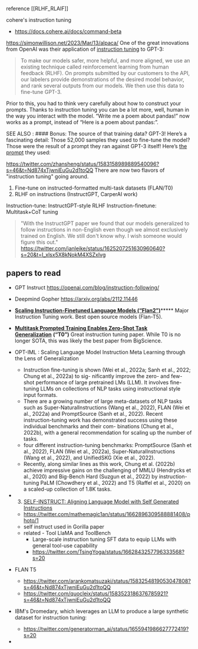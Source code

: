 reference [[RLHF_RLAIF]]

cohere's instruction tuning
- https://docs.cohere.ai/docs/command-beta

https://simonwillison.net/2023/Mar/13/alpaca/
One of the great innovations from OpenAI was their application of [instruction tuning](https://openai.com/research/instruction-following) to GPT-3:

> To make our models safer, more helpful, and more aligned, we use an existing technique called reinforcement learning from human feedback (RLHF). On prompts submitted by our customers to the API, our labelers provide demonstrations of the desired model behavior, and rank several outputs from our models. We then use this data to fine-tune GPT-3.

Prior to this, you had to think very carefully about how to construct your prompts. Thanks to instruction tuning you can be a lot more, well, human in the way you interact with the model. “Write me a poem about pandas!” now works as a prompt, instead of “Here is a poem about pandas:”.

SEE ALSO : #### Bonus: The source of that training data? GPT-3! Here’s a fascinating detail: Those 52,000 samples they used to fine-tune the model? Those were the result of a prompt they ran against GPT-3 itself! Here’s [the prompt](https://github.com/tatsu-lab/stanford_alpaca/blob/da37bb2ecab37cae022dd07aa3ff861c446fb614/prompt.txt) they used:


https://twitter.com/zhansheng/status/1583158989889540096?s=46&t=Nd874xTjwniEuGu2d1toQQ
There are now two flavors of "instruction tuning" going around.

1. Fine-tune on instructed-formatted multi-task datasets (FLAN/T0)
2. RLHF on instructions (InstructGPT, CarperAI work)

Instruction-tune: InstructGPT-style RLHF
Instruction-finetune: Multitask+CoT tuning

> "With the InstructGPT paper we found that our models generalized to follow instructions in non-English even though we almost exclusively trained on English. We still don't know why. I wish someone would figure this out." https://twitter.com/janleike/status/1625207251630960640?s=20&t=I_xlsx5X8kNokM4XSZxIvg

## papers to read

- GPT Instruct https://openai.com/blog/instruction-following/
- Deepmind Gopher https://arxiv.org/abs/2112.11446
- [**Scaling Instruction-Finetuned Language Models (“Flan2”)**](https://arxiv.org/abs/2210.11416)***** Major Instruction Tuning work. Best open source models (Flan-T5).
- [**Multitask Prompted Training Enables Zero-Shot Task Generalization**](https://arxiv.org/abs/2110.08207) **(“T0”)** Great instruction tuning paper. While T0 is no longer SOTA, this was likely the best paper from BigScience.
- OPT-IML : Scaling Language Model Instruction Meta Learning through the Lens of Generalization
	- Instruction fine-tuning is shown (Wei et al., 2022a; Sanh et al., 2022; Chung et al., 2022a) to sig- nificantly improve the zero- and few-shot performance of large pretrained LMs (LLM). It involves fine-tuning LLMs on collections of NLP tasks using instructional style input formats.
	- There are a growing number of large meta-datasets of NLP tasks such as Super-NaturalInstructions (Wang et al., 2022), FLAN (Wei et al., 2022a) and PromptSource (Sanh et al., 2022). Recent instruction-tuning work has demonstrated success using these individual benchmarks and their com- binations (Chung et al., 2022b), with a general recommendation for scaling up the number of tasks.
	- four different instruction-tuning benchmarks: PromptSource (Sanh et al., 2022), FLAN (Wei et al., 2022a), Super-NaturalInstructions (Wang et al., 2022), and UnifiedSKG (Xie et al., 2022).
	- Recently, along similar lines as this work, Chung et al. (2022b) achieve impressive gains on the challenging of MMLU (Hendrycks et al., 2020) and Big-Bench Hard (Suzgun et al., 2022) by instruction-tuning PaLM (Chowdhery et al., 2022) and T5 (Raffel et al., 2020) on a scaled-up collection of 1.8K tasks.
- 3) [SELF-INSTRUCT: Aligning Language Model with Self Generated Instructions](https://arxiv.org/abs/2212.10560)
	- https://twitter.com/mathemagic1an/status/1662896309588881408/photo/1
	- self instruct used in Gorilla paper
	- related - Tool LlaMA and ToolBench 
		- Large-scale instruction tuning SFT data to equip LLMs with general tool-use capability
		- https://twitter.com/TsingYoga/status/1662843257796333568?s=20
- FLAN T5
	- https://twitter.com/arankomatsuzaki/status/1583254819053047808?s=46&t=Nd874xTjwniEuGu2d1toQQ
	- https://twitter.com/quocleix/status/1583523186376785921?s=46&t=Nd874xTjwniEuGu2d1toQQ

- IBM's Dromedary, which leverages an LLM to produce a large synthetic dataset for instruction tuning:
	- https://twitter.com/generatorman_ai/status/1655941986627772419?s=20

- 